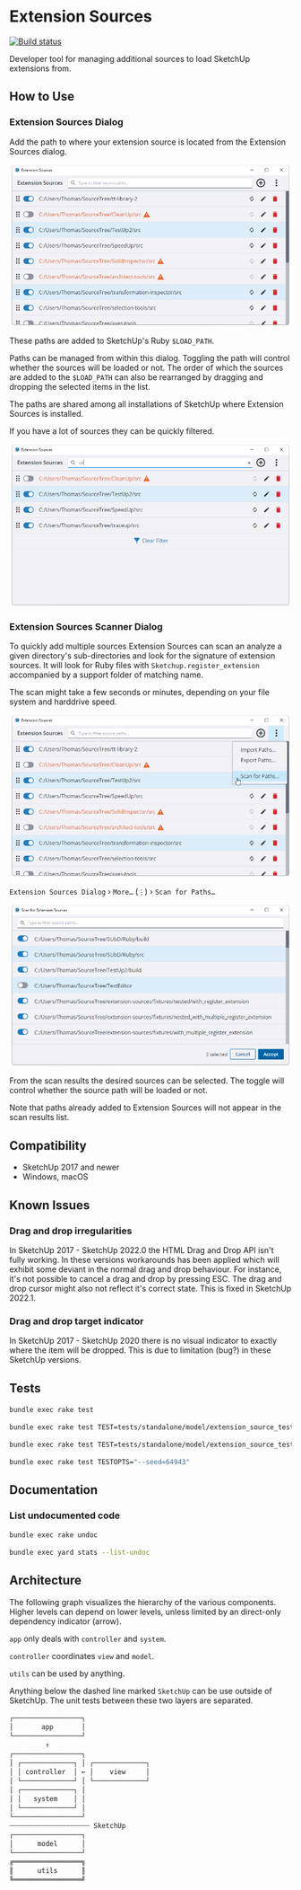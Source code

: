 # Extension Sources

[![Build status](https://ci.appveyor.com/api/projects/status/j5gcwy6ky3hgmww5/branch/main?svg=true)](https://ci.appveyor.com/project/thomthom/extension-sources/branch/main)

Developer tool for managing additional sources to load SketchUp extensions from.

## How to Use

### Extension Sources Dialog

Add the path to where your extension source is located from the Extension Sources
dialog.

![](assets/screenshots/extension-sources-dialog.png)

These paths are added to SketchUp's Ruby `$LOAD_PATH`.

Paths can be managed from within this dialog. Toggling the path will control
whether the sources will be loaded or not. The order of which the sources are
added to the `$LOAD_PATH` can also be rearranged by dragging and dropping the
selected items in the list.

The paths are shared among all installations of SketchUp where Extension Sources
is installed.

If you have a lot of sources they can be quickly filtered.

![](assets/screenshots/extension-sources-dialog-filter.png)

### Extension Sources Scanner Dialog

To quickly add multiple sources Extension Sources can scan an analyze a given
directory's sub-directories and look for the signature of extension sources.
It will look for Ruby files with `Sketchup.register_extension` accompanied by
a support folder of matching name.

The scan might take a few seconds or minutes, depending on your file system and
harddrive speed.

![](assets/screenshots/extension-sources-dialog-menu.png)

`Extension Sources Dialog` › `More…` (`⋮`) › `Scan for Paths…`

![](assets/screenshots/extension-sources-scanner-dialog.png)

From the scan results the desired sources can be selected. The toggle will control
whether the source path will be loaded or not.

Note that paths already added to Extension Sources will not appear in the scan
results list.

## Compatibility

* SketchUp 2017 and newer
* Windows, macOS

## Known Issues

### Drag and drop irregularities

In SketchUp 2017 - SketchUp 2022.0 the HTML Drag and Drop API isn't fully
working. In these versions workarounds has been applied which will exhibit some
deviant in the normal drag and drop behaviour. For instance, it's not possible
to cancel a drag and drop by pressing ESC. The drag and drop cursor might also
not reflect it's correct state. This is fixed in SketchUp 2022.1.

### Drag and drop target indicator

In SketchUp 2017 - SketchUp 2020 there is no visual indicator to exactly where
the item will be dropped. This is due to limitation (bug?) in these SketchUp
versions.

## Tests

```sh
bundle exec rake test
```

```sh
bundle exec rake test TEST=tests/standalone/model/extension_source_test.rb
```

```sh
bundle exec rake test TEST=tests/standalone/model/extension_source_test.rb TESTOPTS="--name=/test_enabled.*/ -v"
```

```sh
bundle exec rake test TESTOPTS="--seed=64943"
```

## Documentation

### List undocumented code

```sh
bundle exec rake undoc
```

```sh
bundle exec yard stats --list-undoc
```

## Architecture

The following graph visualizes the hierarchy of the various components.
Higher levels can depend on lower levels, unless limited by an direct-only
dependency indicator (arrow).

`app` only deals with `controller` and `system`.

`controller` coordinates `view` and `model`.

`utils` can be used by anything.

Anything below the dashed line marked `SketchUp` can be use outside of SketchUp.
The unit tests between these two layers are separated.

```
┌─────────────────┐
│       app       │
└─────────────────┘
         ↑
┌─────────────────┐
│ ┌─────────────┐ │ ┌─────────────┐
│ │ controller  │ ← │    view     │
│ └─────────────┘ │ └─────────────┘
│ ┌─────────────┐ │
│ │   system    │ │
│ └─────────────┘ │
└─────────────────┘
┄┄┄┄┄┄┄┄┄┄┄┄┄┄┄┄┄┄┄┄ SketchUp
┌─────────────────┐
│      model      │
└─────────────────┘
╔═════════════════╗
║      utils      ║
╚═════════════════╝
```

